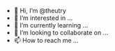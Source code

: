 - 👋 Hi, I’m @theutry
- 👀 I’m interested in ...
- 🌱 I’m currently learning ...
- 💞️ I’m looking to collaborate on ...
- 📫 How to reach me ...

<!---
theutry/theutry is a ✨ special ✨ repository because its `README.md` (this file) appears on your GitHub profile.
You can click the Preview link to take a look at your changes.
--->
